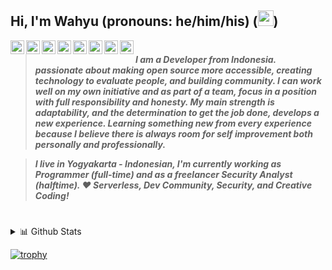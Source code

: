 ## Hi, I'm Wahyu (pronouns: he/him/his) (<img src="https://media.giphy.com/media/hvRJCLFzcasrR4ia7z/giphy.gif" width="25px">)
<a href="https://facebook.com/warifp">
  <img align="left" alt="Wahyu's Facebook" width="22px" src="https://cdn.jsdelivr.net/npm/simple-icons@3.11.0/icons/facebook.svg" />
</a>
<a href="https://twitter.com/wahyuarifp">
  <img align="left" alt="Wahyu's Twitter" width="22px" src="https://cdn.jsdelivr.net/npm/simple-icons@v3/icons/twitter.svg" />
</a>
<a href="https://www.linkedin.com/in/warifp/">
  <img align="left" alt="Wahyu's Linkedin" width="22px" src="https://cdn.jsdelivr.net/npm/simple-icons@v3/icons/linkedin.svg" />
</a>
<a href="https://t.me/warifp">
  <img align="left" alt="Wahyu's Telegram" width="22px" src="https://cdn.jsdelivr.net/npm/simple-icons@v3/icons/telegram.svg" />
</a>
<a href="https://open.spotify.com/user/warifp">
  <img align="left" alt="Wahyu's Spotify" width="22px" src="https://cdn.jsdelivr.net/npm/simple-icons@3.11.0/icons/spotify.svg" />
</a>
<a href="https://gitlab.com/warifp">
  <img align="left" alt="Wahyu's GitLab" width="22px" src="https://cdn.jsdelivr.net/npm/simple-icons@3.11.0/icons/gitlab.svg" />
</a>
<a href="https://github.com/warifp">
  <img align="left" alt="Wahyu's GitHub" width="22px" src="https://cdn.jsdelivr.net/npm/simple-icons@3.11.0/icons/github.svg" />
</a>
<a href="https://dev.to/warifp">
  <img align="left" alt="Wahyu Arif Purnomo's DEV Profile" width="22px" src="https://d2fltix0v2e0sb.cloudfront.net/dev-badge.svg">
</a>

#
> **<em>I am a Developer from Indonesia. passionate about making open source more accessible, creating technology to evaluate people, and building community. I can work well on my own initiative and as part of a team, focus in a position with full responsibility and honesty. My main strength is adaptability, and the determination to get the job done, develops a new experience. Learning something new from every experience because I believe there is always room for self improvement both personally and professionally.</em>**


> **<em>I live in Yogyakarta - Indonesian, I'm currently working as Programmer (full-time) and as a freelancer Security Analyst (halftime). ❤ Serverless, Dev  Community, Security, and Creative Coding!
</em>** 
#

<details>
<summary>📊 Github Stats</summary>

<p align="center"> <img src="https://github-readme-stats.vercel.app/api?username=warifp&show_icons=true&theme=gotham" alt="Wahyu's | Stats" />

</details>

[![trophy](https://github-profile-trophy.vercel.app/?username=warifp)](https://github.com/ryo-ma/github-profile-trophy)

<!--
**warifp/warifp** is a ✨ _special_ ✨ repository because its `README.md` (this file) appears on your GitHub profile.

Here are some ideas to get you started:

- 🔭 I’m currently working on ...
- 🌱 I’m currently learning ...
- 👯 I’m looking to collaborate on ...
- 🤔 I’m looking for help with ...
- 💬 Ask me about ...
- 📫 How to reach me: ...
- 😄 Pronouns: ...
- ⚡ Fun fact: ...
-->
